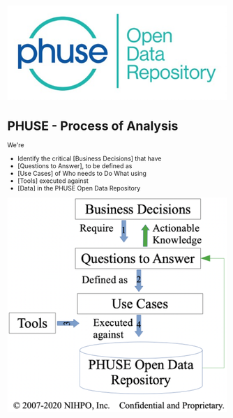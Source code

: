 ![PHUSE PODR Logo Logo](/PODR.jpeg)
# PHUSE - Process of Analysis

We're 

* Identify the critical [Business Decisions] that have
* [Questions to Answer], to be defined as
* [Use Cases] of Who needs to Do What using
* [Tools] executed against
* [Data] in the PHUSE Open Data Repository

![Decisions to Data](Decisions_to_Data.png)